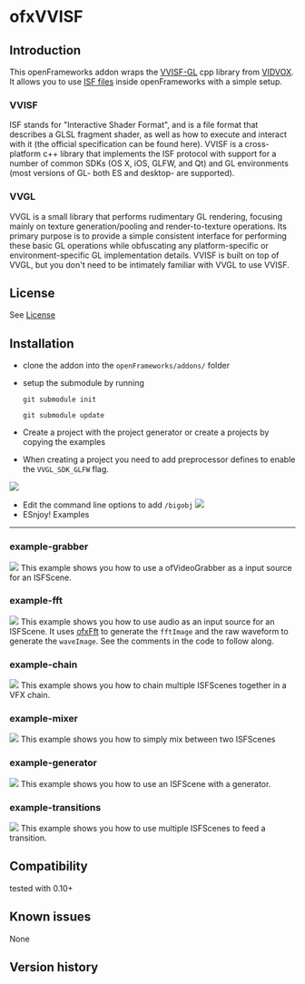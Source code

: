 ofxVVISF
=====================================


Introduction
------------
This openFrameworks addon wraps the [VVISF-GL](https://github.com/mrRay/VVISF-GL) cpp library from [VIDVOX](http://vidvox.com).  It allows you to use [ISF files](https://github.com/vidvox/ISF-FILES) inside openFrameworks with a simple setup. 

### VVISF
ISF stands for "Interactive Shader Format", and is a file format that describes a GLSL fragment shader, as well as how to execute and interact with it (the official specification can be found here). VVISF is a cross-platform c++ library that implements the ISF protocol with support for a number of common SDKs (OS X, iOS, GLFW, and Qt) and GL environments (most versions of GL- both ES and desktop- are supported).

### VVGL
VVGL is a small library that performs rudimentary GL rendering, focusing mainly on texture generation/pooling and render-to-texture operations. Its primary purpose is to provide a simple consistent interface for performing these basic GL operations while obfuscating any platform-specific or environment-specific GL implementation details. VVISF is built on top of VVGL, but you don't need to be intimately familiar with VVGL to use VVISF.

License
-------
See [License](/license.md)

Installation
------------
 - clone the addon into the `openFrameworks/addons/` folder
 - setup the submodule by running 
    
    ```git submodule init``` 
    
    ```git submodule update```
 - Create a project with the project generator or create a projects by copying the examples
 - When creating a project you need to add preprocessor defines to enable the `VVGL_SDK_GLFW` flag.

 ![](images/VVGL_SDK_GLFW.PNG)
 - Edit the command line options to add `/bigobj`
 ![](images/bigobj.PNG)
 - ESnjoy!
Examples
------------
### example-grabber
![](images/example-grabber.PNG)
This example shows you how to use a ofVideoGrabber as a input source for an ISFScene.

### example-fft
![](images/example-fft.PNG)
This example shows you how to use audio as an input source for an ISFScene.  It uses [ofxFft](https://github.com/kylemcdonald/ofxFft) to generate the ```fftImage``` and the raw waveform to generate the ```waveImage```.  See the comments in the code to follow along.

### example-chain
![](images/example-chain.PNG)
This example shows you how to chain multiple ISFScenes together in a VFX chain.

### example-mixer
![](images/example-mixer.PNG)
This example shows you how to simply mix between two ISFScenes

### example-generator
![](images/example-generator.PNG)
This example shows you how to use an ISFScene with a generator.

### example-transitions
![](images/example-transitions.PNG)
This example shows you how to use multiple ISFScenes to feed a transition.

Compatibility
------------
tested with 0.10+ 

Known issues
------------
None

Version history
------------





